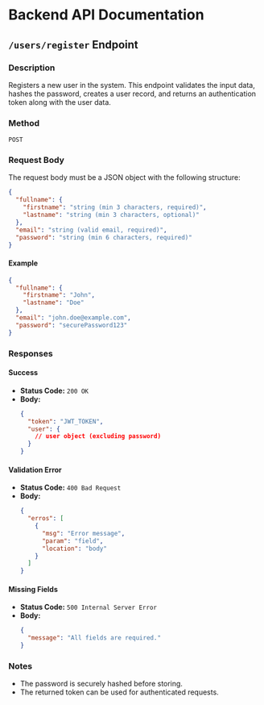 # Backend API Documentation

## `/users/register` Endpoint

### Description

Registers a new user in the system. This endpoint validates the input data, hashes the password, creates a user record, and returns an authentication token along with the user data.

### Method

`POST`

### Request Body

The request body must be a JSON object with the following structure:

```json
{
  "fullname": {
    "firstname": "string (min 3 characters, required)",
    "lastname": "string (min 3 characters, optional)"
  },
  "email": "string (valid email, required)",
  "password": "string (min 6 characters, required)"
}
```

#### Example

```json
{
  "fullname": {
    "firstname": "John",
    "lastname": "Doe"
  },
  "email": "john.doe@example.com",
  "password": "securePassword123"
}
```

### Responses

#### Success

- **Status Code:** `200 OK`
- **Body:**
  ```json
  {
    "token": "JWT_TOKEN",
    "user": {
      // user object (excluding password)
    }
  }
  ```

#### Validation Error

- **Status Code:** `400 Bad Request`
- **Body:**
  ```json
  {
    "erros": [
      {
        "msg": "Error message",
        "param": "field",
        "location": "body"
      }
    ]
  }
  ```

#### Missing Fields

- **Status Code:** `500 Internal Server Error`
- **Body:**
  ```json
  {
    "message": "All fields are required."
  }
  ```

### Notes

- The password is securely hashed before storing.
- The returned token can be used for authenticated requests.
